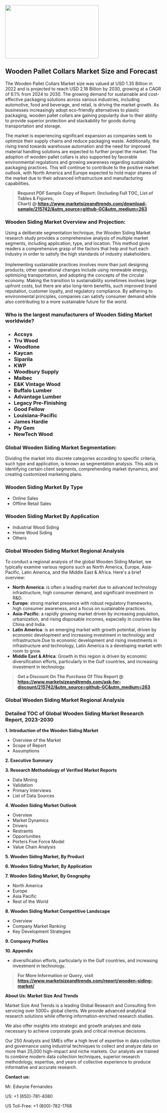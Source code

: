 <p><img class="alignnone size-medium wp-image-20088" src="https://ffe5etoiles.com/wp-content/uploads/2024/12/MST1-300x171.png" alt="" width="300" height="171" /></p><h2>Wooden Pallet Collars Market Size and Forecast</h2><p>The Wooden Pallet Collars Market size was valued at USD 1.35 Billion in 2022 and is projected to reach USD 2.18 Billion by 2030, growing at a CAGR of 6.1% from 2024 to 2030. The growing demand for sustainable and cost-effective packaging solutions across various industries, including automotive, food and beverage, and retail, is driving the market growth. As businesses increasingly adopt eco-friendly alternatives to plastic packaging, wooden pallet collars are gaining popularity due to their ability to provide superior protection and stackability for goods during transportation and storage.</p><p>The market is experiencing significant expansion as companies seek to optimize their supply chains and reduce packaging waste. Additionally, the rising trend towards warehouse automation and the need for improved material handling solutions are expected to further propel the market. The adoption of wooden pallet collars is also supported by favorable environmental regulations and growing awareness regarding sustainable packaging practices. This will continue to contribute to the positive market outlook, with North America and Europe expected to hold major shares of the market due to their advanced infrastructure and manufacturing capabilities.</p></p><blockquote id="" class=""><strong>Request PDF Sample Copy of Report: (Including Full TOC, List of Tables &amp; Figures, Chart)&nbsp;@&nbsp;<strong><a href="https://www.marketsizeandtrends.com/download-sample/215742/&utm_source=github-GC&utm_medium=263" target="_blank">https://www.marketsizeandtrends.com/download-sample/215742/&utm_source=github-GC&utm_medium=263</a></strong></strong></blockquote><h3 id="" class="">Wooden Siding Market&nbsp;Overview and Projection:</h3><p id="" class="">Using a deliberate segmentation technique, the Wooden Siding Market research study provides a comprehensive analysis of multiple market segments, including application, type, and location. This method gives readers a comprehensive grasp of the factors that help and hurt each industry in order to satisfy the high standards of industry stakeholders. <br /> <br />Implementing sustainable practices involves more than just designing products; other operational changes include using renewable energy, optimizing transportation, and adopting the concepts of the circular economy. Making the transition to sustainability sometimes involves large upfront costs, but there are also long-term benefits, such improved brand reputation, customer loyalty, and regulatory compliance. By adhering to environmental principles, companies can satisfy consumer demand while also contributing to a more sustainable future for the world.</p><h3 id="" class="">Who is the largest manufacturers of&nbsp;Wooden Siding Market worldwide?</h3><h3 class=""><p><ul><li>Accsys </li><li> Tru Wood </li><li> Woodtone </li><li> Kaycan </li><li> Siparila </li><li> KWP </li><li> Woodbury Supply </li><li> Maibec </li><li> E&K Vintage Wood </li><li> Buffalo Lumber </li><li> Advantage Lumber </li><li> Legacy Pre-Finishing </li><li> Good Fellow </li><li> Louisiana-Pacific </li><li> James Hardie </li><li> Ply Gem </li><li> NewTech Wood</li></ul></p></h3><h3 id="" class="">Global&nbsp;Wooden Siding Market Segmentation:</h3><p id="" class="">Dividing the market into discrete categories according to specific criteria, such type and application, is known as segmentation analysis. This aids in identifying certain client segments, comprehending market dynamics, and creating customized marketing plans.</p><h3 id="" class="">Wooden Siding Market&nbsp;By Type</h3><p><p><ul><li>Online Sales</li><li> Offline Retail Sales</p></li></ul></p></p><h3 id="" class="">Wooden Siding Market&nbsp;By Application</h3><p class=""><p><ul><li>Industrial Wood Siding</li><li> Home Wood Siding</li><li> Others</li></ul></p></p><h3 id="" class="">Global Wooden Siding Market Regional Analysis</h3><p id="" class="">To conduct a regional analysis of the global Wooden Siding Market, we typically examine various regions such as North America, Europe, Asia-Pacific, Latin America, and the Middle East &amp; Africa. Here's a brief overview:</p><ul><li><strong>North America</strong>: is often a leading market due to advanced technology infrastructure, high consumer demand, and significant investment in R&amp;D.</li><li><strong>Europe</strong>: strong market presence with robust regulatory frameworks, high consumer awareness, and a focus on sustainable practices.</li><li><strong>Asia-Pacific</strong>: a rapidly growing market driven by increasing population, urbanization, and rising disposable incomes, especially in countries like China and India.</li><li><strong>Latin America</strong>: is an emerging market with growth potential, driven by economic development and increasing investment in technology and infrastructure.Due to economic development and rising investments in infrastructure and technology, Latin America is a developing market with room to grow.</li><li><strong>Middle East &amp; Africa</strong>: Growth in this region is driven by economic diversification efforts, particularly in the Gulf countries, and increasing investment in technology.</li></ul><blockquote id="" class=""><strong>Get a Discount On The Purchase Of This Report @ <strong><a href="https://www.marketsizeandtrends.com/ask-for-discount/215742/&utm_source=github-GC&utm_medium=263" target="_blank">https://www.marketsizeandtrends.com/ask-for-discount/215742/&utm_source=github-GC&utm_medium=263</a></strong></strong></blockquote><h3 id="" class="">Global Wooden Siding Market Regional Analysis</h3><h3 id="" class="">Detailed TOC of Global Wooden Siding Market Research Report, 2023-2030</h3><p id="" class=""><strong>1. Introduction of the Wooden Siding Market</strong></p><ul><li>Overview of the Market</li><li>Scope of Report</li><li>Assumptions</li></ul><p id="" class=""><strong>2. Executive Summary</strong></p><p id="" class=""><strong>3. Research Methodology of Verified Market Reports</strong></p><ul><li>Data Mining</li><li>Validation</li><li>Primary Interviews</li><li>List of Data Sources</li></ul><p id="" class=""><strong>4. Wooden Siding Market Outlook</strong></p><ul><li>Overview</li><li>Market Dynamics</li><li>Drivers</li><li>Restraints</li><li>Opportunities</li><li>Porters Five Force Model</li><li>Value Chain Analysis</li></ul><p id="" class=""><strong>5. Wooden Siding Market, By Product</strong></p><p id="" class=""><strong>6. Wooden Siding Market, By Application</strong></p><p id="" class=""><strong>7. Wooden Siding Market, By Geography</strong></p><ul><li>North America</li><li>Europe</li><li>Asia Pacific</li><li>Rest of the World</li></ul><p id="" class=""><strong>8. Wooden Siding Market Competitive Landscape</strong></p><ul><li>Overview</li><li>Company Market Ranking</li><li>Key Development Strategies</li></ul><p id="" class=""><strong>9. Company Profiles</strong></p><p id="" class=""><strong>10. Appendix</strong></p><ul><li>diversification efforts, particularly in the Gulf countries, and increasing investment in technology.</li></ul><blockquote id="" class=""><strong>For More Information or Query, visit <strong><strong><a href="https://www.marketsizeandtrends.com/report/wooden-siding-market/" target="_blank">https://www.marketsizeandtrends.com/report/wooden-siding-market/</a></strong></strong></strong></blockquote><p id="" class=""><strong>About Us: Market Size And Trends</strong></p><p id="" class="">Market Size And Trends is a leading Global Research and Consulting firm servicing over 5000+ global clients. We provide advanced analytical research solutions while offering information-enriched research studies.</p><p id="" class="">We also offer insights into strategic and growth analyses and data necessary to achieve corporate goals and critical revenue decisions.</p><p id="" class="">Our 250 Analysts and SMEs offer a high level of expertise in data collection and governance using industrial techniques to collect and analyze data on more than 25,000 high-impact and niche markets. Our analysts are trained to combine modern data collection techniques, superior research methodology, expertise, and years of collective experience to produce informative and accurate research.</p><p id="" class=""><strong>Contact us:</strong></p><p id="" class="">Mr. Edwyne Fernandes</p><p id="" class="">US: +1 (650)-781-4080</p><p id="" class="">US Toll-Free: +1 (800)-782-1768</p>
